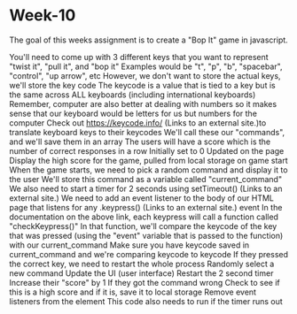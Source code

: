 # Week-10
The goal of this weeks assignment is to create a "Bop It" game in javascript.

You'll need to come up with 3 different keys that you want to represent "twist it", "pull it", and "bop it"
Examples would be "t", "p", "b", "spacebar", "control", "up arrow", etc 
However, we don't want to store the actual keys, we'll store the key code
The keycode is a value that is tied to a key but is the same across ALL keyboards (including international keyboards)
Remember, computer are also better at dealing with numbers so it makes sense that our keyboard would be letters for us but numbers for the computer
Check out https://keycode.info/ (Links to an external site.)to translate keyboard keys to their keycodes
We'll call these our "commands", and we'll save them in an array 
The users will have a score which is the number of correct responses in a row
Initially set to 0
Updated on the page
Display the high score for the game, pulled from local storage on game start
When the game starts, we need to pick a random command and display it to the user
We'll store this command as a variable called "current_command" 
We also need to start a timer for 2 seconds using setTimeout() (Links to an external site.)
We need to add an event listener to the body of our HTML page that listens for any .keypress() (Links to an external site.) event
In the documentation on the above link, each keypress will call a function called "checkKeypress()"
In that function, we'll compare the keycode of the key that was pressed (using the "event" variable that is passed to the function) with our current_command
Make sure you have keycode saved in current_command and we're comparing keycode to keycode
If they pressed the correct key, we need to restart the whole process
Randomly select a new command
Update the UI (user interface)
Restart the 2 second timer
Increase their "score" by 1
If they got the command wrong
Check to see if this is a high score and if it is, save it to local storage
Remove event listeners from the <body> element
This code also needs to run if the timer runs out

